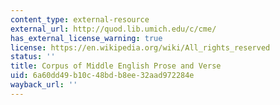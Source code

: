 ```yaml
---
content_type: external-resource
external_url: http://quod.lib.umich.edu/c/cme/
has_external_license_warning: true
license: https://en.wikipedia.org/wiki/All_rights_reserved
status: ''
title: Corpus of Middle English Prose and Verse
uid: 6a60dd49-b10c-48bd-b8ee-32aad972284e
wayback_url: ''
---
```

